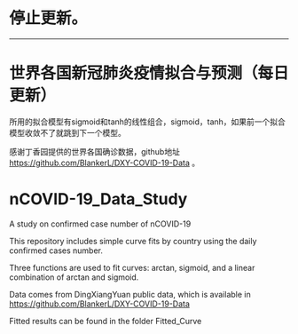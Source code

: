 # 停止更新。


------------

# 世界各国新冠肺炎疫情拟合与预测（每日更新）
所用的拟合模型有sigmoid和tanh的线性组合，sigmoid，tanh，如果前一个拟合模型收敛不了就跳到下一个模型。

感谢丁香园提供的世界各国确诊数据，github地址 https://github.com/BlankerL/DXY-COVID-19-Data 。

# nCOVID-19_Data_Study
A study on confirmed case number of nCOVID-19

This repository includes simple curve fits by country using the daily confirmed cases number. 

Three functions are used to fit curves: arctan, sigmoid, and a linear combination of arctan and sigmoid.

Data comes from DingXiangYuan public data, which is available in https://github.com/BlankerL/DXY-COVID-19-Data

Fitted results can be found in the folder Fitted_Curve
